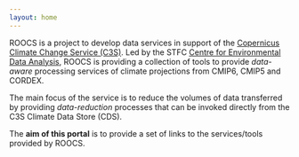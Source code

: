 ```yaml
---
layout: home
---
```

ROOCS is a project to develop data services in support of the [Copernicus Climate Change Service (C3S)](https://climate.copernicus.eu/). Led by the STFC [Centre for Environmental Data Analysis](https://www.ceda.ac.uk),
ROOCS is providing a collection of tools to provide *data-aware* processing services
of climate projections from CMIP6, CMIP5 and CORDEX.

The main focus of the service is to reduce the volumes of data transferred by providing
*data-reduction* processes that can be invoked directly from the C3S Climate Data Store (CDS).

The **aim of this portal** is to provide a set of links to the services/tools provided by ROOCS.
